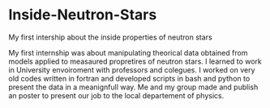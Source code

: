 # Inside-Neutron-Stars
My first intership about the inside properties of neutron stars

My first internship was about manipulating theorical data obtained from models applied to measaured propretires of neutron stars. I learned to work in University envoiroment with professors and colegues. I worked on very old codes written in fortran and developed scripts in bash and python to present the data in a meanignfull way. Me and my group made and publish an poster to present our job to the local departement of physics. 

